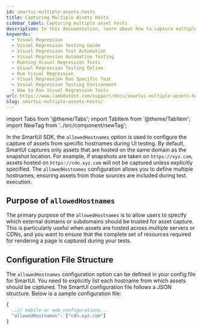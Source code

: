 ```yaml
---
id: smartui-multiple-assets-hosts
title: Capturing Multiple Assets Hosts
sidebar_label: Capturing multiple asset hosts
description: In this documentation, learn about how to capture multiple assts hosts
keywords:
  - Visual Regression
  - Visual Regression Testing Guide
  - Visual Regression Test Automation
  - Visual Regression Automation Testing
  - Running Visual Regression Tests
  - Visual Regression Testing Online
  - Run Visual Regression
  - Visual Regression Run Specific Test
  - Visual Regression Testing Environment
  - How to Run Visual Regression Tests
url: https://www.lambdatest.com/support/docs/smartui-multiple-assets-hosts/
slug: smartui-multiple-assets-hosts/
---
```


import Tabs from '@theme/Tabs';
import TabItem from '@theme/TabItem';
import NewTag from '../src/component/newTag';

<script type="application/ld+json"
      dangerouslySetInnerHTML={{ __html: JSON.stringify({
       "@context": "https://schema.org",
        "@type": "BreadcrumbList",
        "itemListElement": [{
          "@type": "ListItem",
          "position": 1,
          "name": "LambdaTest",
          "item": "https://www.lambdatest.com"
        },{
          "@type": "ListItem",
          "position": 2,
          "name": "Support",
          "item": "https://www.lambdatest.com/support/docs/"
        },{
          "@type": "ListItem",
          "position": 3,
          "name": "Smart Multiple Assets",
          "item": "https://www.lambdatest.com/support/docs/smartui-multiple-assets-hosts/"
        }]
      })
    }}
></script>
In the SmartUI SDK, the `allowedHostnames` option is used to configure the capture of assets from specific hostnames during UI testing. By default, SmartUI captures only assets that are hosted on the same domain as the snapshot location. For example, if snapshots are taken on `https://xyz.com`, assets hosted on `https://cdn.xyz.com` will not be captured unless explicitly specified. The `allowedHostnames` configuration allows you to define multiple hostnames, ensuring assets from those sources are included during test execution.

## Purpose of `allowedHostnames`

The primary purpose of the `allowedHostnames` is to allow users to specify which external domains or subdomains should be trusted for asset capture. This is particularly useful when assets are hosted across multiple servers or CDNs, and you want to ensure that the complete set of resources required for rendering a page is captured during your tests.

## Configuration File Structure
The `allowedHostnames` configuration option can be defined in your config file for SmartUI. You need to explicitly list each hostname from which assets should be captured. The SmartUI configuration file follows a JSON structure. Below is a sample configuration file:

```javascript title=".smartui.json"
{
  ..// mobile or web configurations...
  "allowedHostnames": ["cdn.xyz.com"]
}
```
